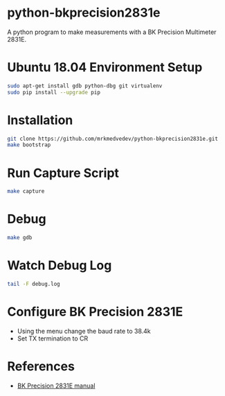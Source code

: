 # python-bkprecision2831e
A python program to make measurements with a BK Precision Multimeter 2831E.

# Ubuntu 18.04 Environment Setup
```bash
sudo apt-get install gdb python-dbg git virtualenv
sudo pip install --upgrade pip
```

# Installation
```bash
git clone https://github.com/mrkmedvedev/python-bkprecision2831e.git
make bootstrap
```

# Run Capture Script
```bash
make capture
```

# Debug
```bash
make gdb
```

# Watch Debug Log
```bash
tail -F debug.log
```

# Configure BK Precision 2831E
* Using the menu change the baud rate to 38.4k
* Set TX termination to CR

# References
* [BK Precision 2831E manual](https://bkpmedia.s3.amazonaws.com/downloads/manuals/en-us/2831Eand5491B_manual.pdf)

